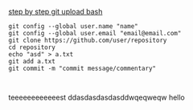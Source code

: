[step by step git upload bash](https://www.earthdatascience.org/workshops/intro-version-control-git/)


```
git config --global user.name "name"    
git config --global user.email "email@email.com"    
git clone https://github.com/user/repository      
cd repository   
echo "asd" > a.txt    
git add a.txt   
git commit -m "commit message/commentary"



```
teeeeeeeeeeeest
ddasdasdasdasddwqeqweqw hello
